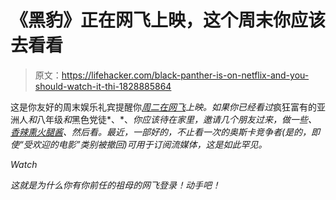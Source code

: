 # 《黑豹》正在网飞上映，这个周末你应该去看看

> 原文：<https://lifehacker.com/black-panther-is-on-netflix-and-you-should-watch-it-thi-1828885864>

这是你友好的周末娱乐礼宾提醒你[*周二在网飞*](https://lifehacker.com/whats-coming-and-going-from-netflix-the-week-of-septemb-1828648971)*上映。如果你已经看过*疯狂富有的亚洲人*和*八年级*和*黑色党徒*、*、*你应该待在家里，邀请几个朋友过来，做一些、[香辣熏火腿酱](https://skillet.lifehacker.com/make-this-spicy-prosciutto-spread-immediately-1828857194)、然后看。最近，一部好的，不止看一次的奥斯卡竞争者(是的，即使“受欢迎的电影”类别被撤回)可用于订阅流媒体，这是如此罕见。* 

*Watch*

*这就是为什么你有你前任的祖母的网飞登录！动手吧！*